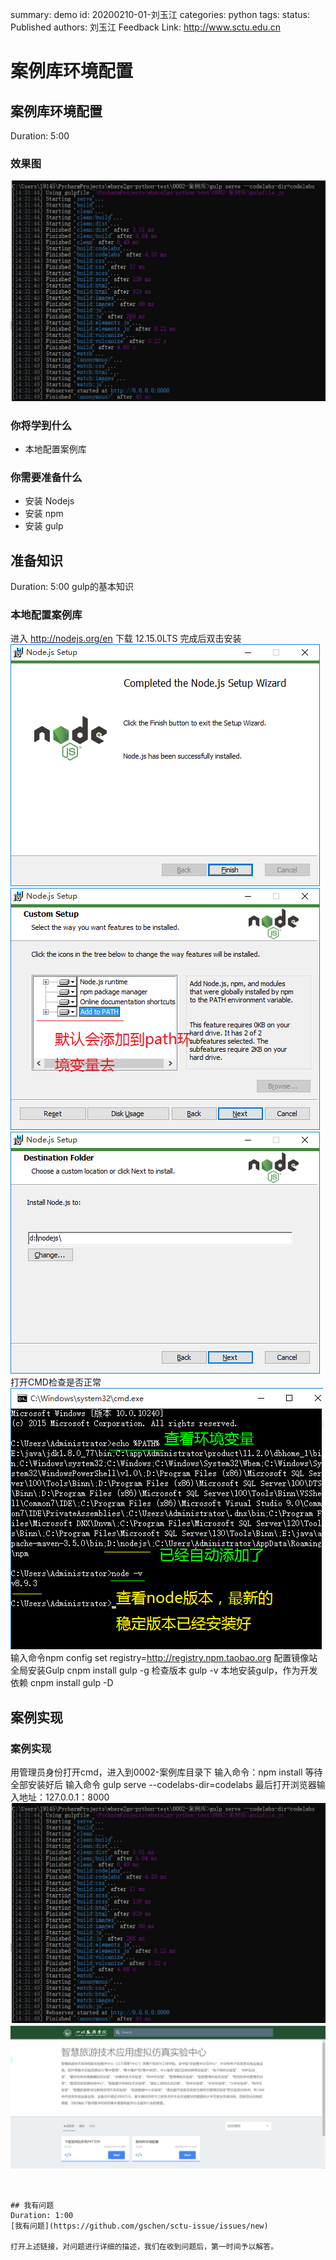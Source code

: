 summary: demo
id: 20200210-01-刘玉江
categories: python
tags: 
status: Published 
authors: 刘玉江
Feedback Link: http://www.sctu.edu.cn

# 案例库环境配置

## 案例库环境配置
Duration: 5:00
### 效果图
![效果图](assets/20200210-01-刘玉江-5.png)



### 你将学到什么
* 本地配置案例库
### 你需要准备什么

- 安装 Nodejs
- 安装 npm
- 安装 gulp

## 准备知识
Duration: 5:00
gulp的基本知识


### 本地配置案例库
进入 http://nodejs.org/en 下载 12.15.0LTS
完成后双击安装
![实例图1](assets/20200210-01-刘玉江-1.png)
![实例图2](assets/20200210-01-刘玉江-2.png)
![实例图3](assets/20200210-01-刘玉江-3.png)
打开CMD检查是否正常
![实例图4](assets/20200210-01-刘玉江-4.png)
输入命令npm config set registry=http://registry.npm.taobao.org 配置镜像站
全局安装Gulp cnpm install gulp -g
检查版本 gulp -v
本地安装gulp，作为开发依赖 cnpm install gulp -D


## 案例实现
### 案例实现
用管理员身份打开cmd，进入到0002-案例库目录下
输入命令：npm install
等待全部安装好后 输入命令 gulp serve --codelabs-dir=codelabs
最后打开浏览器输入地址：127.0.0.1：8000
![实例图5](assets/20200210-01-刘玉江-5.png)
![实例图5](assets/20200210-01-刘玉江-6.png)

```


## 我有问题
Duration: 1:00
[我有问题](https://github.com/gschen/sctu-issue/issues/new)

打开上述链接，对问题进行详细的描述，我们在收到问题后，第一时间予以解答。